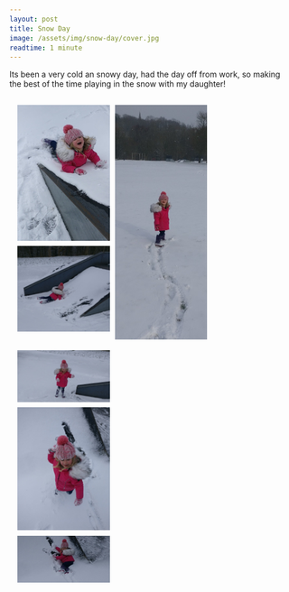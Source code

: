 ```yaml
---
layout: post
title: Snow Day
image: /assets/img/snow-day/cover.jpg
readtime: 1 minute
---
```


Its been a very cold an snowy day, had the day off from work, so making the best of the time playing in the snow with my daughter!

<style>
.row {
    display: flex;
    flex-wrap: wrap;
    padding: 0.3rem;
    margin:0;
}

.column {
    flex: 33%;
    max-width: 33%;
    padding: 0.3rem;
    margin:0;
}

.column img {
    margin-top: 8px;
    vertical-align: middle;
    padding: 0.3rem;
    margin:0;
}
@media (max-width: 800px) {
    .column {
        flex: 100%;
        max-width: 100%;
    }
}

@media (max-width: 600px) {
    .column {
        flex: 100%;
        max-width: 100%;
    }
}
</style>
<div class="row"> 
  <div class="column">
    <img src="/assets/img/snow-day/1.jpg" style="width:100%" />
    <img src="/assets/img/snow-day/2.jpg" style="width:100%" />
  </div>
  <div class="column">
    <img src="/assets/img/snow-day/3.jpg" style="width:100%" />
  </div>  
  <div class="column">
    <img src="/assets/img/snow-day/5.jpg" style="width:100%" />    
    <img src="/assets/img/snow-day/7.jpg" style="width:100%" />
    <img src="/assets/img/snow-day/6.jpg" style="width:100%" />
  </div>
</div>